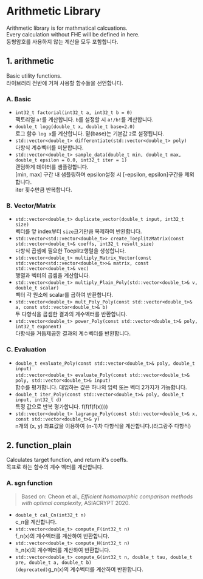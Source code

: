 # Arithmetic Library

Arithmetic library is for mathmatical calcuations.\
Every calculation without FHE will be defined in here.\
동형암호를 사용하지 않는 계산을 모두 포함합니다.

## 1. arithmetic
Basic utility functions.\
라이브러리 전반에 거쳐 사용할 함수들을 선언합니다.
### A. Basic
- ```int32_t factorial(int32_t a, int32_t b = 0)```\
	팩토리얼 ```a!```를 계산합니다. ```b```를 설정할 시 ```a!/b!```를 계산합니다.
- ```double_t logg(double_t x, double_t base=2.0)```\
	로그 함수 ```log x```를 계산합니다. 밑(base)는 기본값 ```2```로 설정됩니다.
- ```std::vector<double_t> differentiate(std::vector<double_t> poly)```\
	다항식 계수벡터를 미분합니다.
- ```std::vector<double_t> sample_data(double_t min, double_t max, double_t epsilon = 0.0, int32_t iter = 1)```\
	랜덤하게 데이터를 샘플링합니다. \
	[min, max] 구간 내 샘플링하며 epsilon설정 시 [-epsilon, epsilon]구간을 제외합니다.\
	iter 횟수만큼 반복합니다.
### B. Vector/Matrix
- ```std::vector<double_t> duplicate_vector(double_t input, int32_t size)```\
	벡터를 앞 index부터 ```size```크기만큼 복제하여 반환합니다.
- ```std::vector<std::vector<double_t>> create_ToeplitzMatrix(const std::vector<double_t>& coeffs, int32_t result_size)```\
	다항식 곱셈에 필요한 Toeplitz행렬을 생성합니다.
- ```std::vector<double_t> multiply_Matrix_Vector(const std::vector<std::vector<double_t>>& matrix, const std::vector<double_t>& vec)```\
	행렬과 벡터의 곱셈을 계산합니다.
- ```std::vector<double_t> multiply_Plain_Poly(std::vector<double_t>& v, double_t scalar)```\
	벡터 각 원소에 scalar를 곱하여 반환합니다.
- ```std::vector<double_t> mult_Poly_Poly(const std::vector<double_t>& a, const std::vector<double_t>& b)```\
	두 다항식을 곱셈한 결과의 계수벡터를 반환합니다.
- ```std::vector<double_t> power_Poly(const std::vector<double_t>& poly, int32_t exponent)```\
	다항식을 거듭제곱한 결과의 계수벡터를 반환합니다.
### C. Evaluation
- ```double_t evaluate_Poly(const std::vector<double_t>& poly, double_t input)```\
```std::vector<double_t> evaluate_Poly(const std::vector<double_t>& poly, std::vector<double_t>& input)```\
	함수를 평가합니다. 대입하는 값은 하나의 입력 또는 벡터 2가지가 가능합니다.
- ```double_t iter_Poly(const std::vector<double_t>& poly, double_t input, int32_t d)```\
	특정 값으로 반복 평가합니다. f(f(f(f(x))))
- ```std::vector<double_t> lagrange_Poly(const std::vector<double_t>& x, const std::vector<double_t>& y)```\
	n개의 (x, y) 좌표값을 이용하여 (n-1)차 다항식을 계산합니다.(라그랑주 다항식)

## 2. function_plain
Calculates target function, and return it's coeffs.\
목표로 하는 함수의 계수 벡터를 계산합니다.
### A. sgn function
> Based on: Cheon et al., *Efficient homomorphic comparison methods with optimal complexity*, ASIACRYPT 2020.
- ```double_t cal_Cn(int32_t n)```\
	c_n을 계산합니다.
- ```std::vector<double_t> compute_F(int32_t n)```\
	f_n(x)의 계수벡터를 계산하여 반환합니다.
- ```std::vector<double_t> compute_H(int32_t n)```\
	h_n(x)의 계수벡터를 계산하여 반환합니다.
- ```std::vector<double_t> compute_G(int32_t n, double_t tau, double_t pre, double_t a, double_t b)```\
	```(deprecated)```g_n(x)의 계수벡터를 계산하여 반환합니다.
	